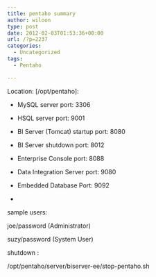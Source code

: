 ```yaml
---
title: pentaho summary
author: wiloon
type: post
date: 2012-02-03T01:53:36+00:00
url: /?p=2237
categories:
  - Uncategorized
tags:
  - Pentaho

---
```

Location: [/opt/pentaho]:

- MySQL server port: 3306
  
- HSQL server port: 9001
  
- BI Server (Tomcat) startup port: 8080
  
- BI Server shutdown port: 8012
  
- Enterprise Console port: 8088
  
- Data Integration Server port: 9080
  
- Embedded Database Port: 9092

-

sample users:

joe/password (Administrator)
  
suzy/password (System User)

shutdown :

/opt/pentaho/server/biserver-ee/stop-pentaho.sh